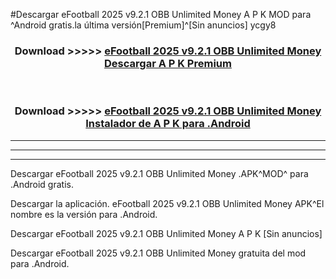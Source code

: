 #Descargar eFootball 2025 v9.2.1 OBB Unlimited Money  A P K MOD para ^Android gratis.la última versión[Premium]^[Sin anuncios] ycgy8



<div align="center">
<h3>Download >>>>> <a href="https://es-web.web.app/?es= eFootball 2025 v9.2.1 OBB Unlimited Money ">eFootball 2025 v9.2.1 OBB Unlimited Money  Descargar A P K Premium</a></h3><br>

<h3>Download >>>>> <a href="https://es-web.web.app/?es= eFootball 2025 v9.2.1 OBB Unlimited Money ">eFootball 2025 v9.2.1 OBB Unlimited Money  Instalador de A P K para .Android</a></h3>
</div>


----------------------------------------------------------

----------------------------------------------------------

----------------------------------------------------------

Descargar eFootball 2025 v9.2.1 OBB Unlimited Money  .APK^MOD^ para .Android gratis.

Descargar la aplicación. eFootball 2025 v9.2.1 OBB Unlimited Money  APK^El nombre es la versión para .Android.

Descargar eFootball 2025 v9.2.1 OBB Unlimited Money  A P K [Sin anuncios]

Descargar eFootball 2025 v9.2.1 OBB Unlimited Money  gratuita del mod para .Android.